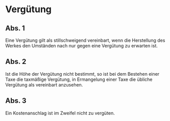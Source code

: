 # Vergütung



## Abs. 1

 Eine Vergütung gilt als stillschweigend vereinbart, wenn die Herstellung des Werkes den Umständen nach nur gegen eine Vergütung zu erwarten ist.

## Abs. 2

 Ist die Höhe der Vergütung nicht bestimmt, so ist bei dem Bestehen einer Taxe die taxmäßige Vergütung, in Ermangelung einer Taxe die übliche Vergütung als vereinbart anzusehen.

## Abs. 3

 Ein Kostenanschlag ist im Zweifel nicht zu vergüten. 

